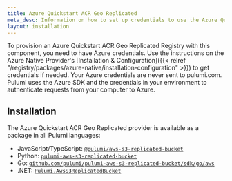 ```yaml
---
title: Azure Quickstart ACR Geo Replicated
meta_desc: Information on how to set up credentials to use the Azure Quickstart ACR Geo Replicated Registry component.
layout: installation
---
```


To provision an Azure Quickstart ACR Geo Replicated Registry with this component, you need to have Azure credentials. Use the instructions on the Azure Native Provider's [Installation & Configuration]({{< relref "/registry/packages/azure-native/installation-configuration" >}}) to get credentials if needed. Your Azure credentials are never sent to pulumi.com. Pulumi uses the Azure SDK and the credentials in your environment to authenticate requests from your computer to Azure.

## Installation

The Azure Quickstart ACR Geo Replicated provider is available as a package in all Pulumi languages:

* JavaScript/TypeScript: [`@pulumi/aws-s3-replicated-bucket`](https://www.npmjs.com/package/@pulumi/aws-s3-replicated-bucket)
* Python: [`pulumi-aws-s3-replicated-bucket`](https://pypi.org/project/pulumi-aws-s3-replicated-bucket/)
* Go: [`github.com/pulumi/pulumi-aws-s3-replicated-bucket/sdk/go/aws`](https://github.com/pulumi/pulumi-aws-s3-replicated-bucket)
* .NET: [`Pulumi.AwsS3ReplicatedBucket`](https://www.nuget.org/packages/Pulumi.AwsS3ReplicatedBucket)
